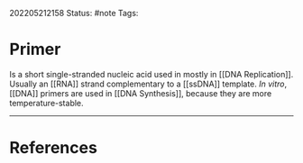 202205212158
Status: #note
Tags:

# Primer
Is a short single-stranded nucleic acid used in mostly in [[DNA Replication]].
Usually an [[RNA]] strand complementary to a [[ssDNA]] template. _In vitro_, [[DNA]] primers are used in [[DNA Synthesis]], because they are more temperature-stable.



---
# References